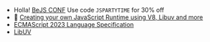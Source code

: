 - Holla! [BeJS CONF](https://www.bejs.io/conf) Use code `JSPARTYTIME` for 30% off
- 🎥 [Creating your own JavaScript Runtime using V8, Libuv and more](https://www.youtube.com/watch?v=ynNDmp7hBdo)
- [ECMAScript 2023 Language Specification](https://tc39.es/ecma262/)
- [LibUV](https://libuv.org/)